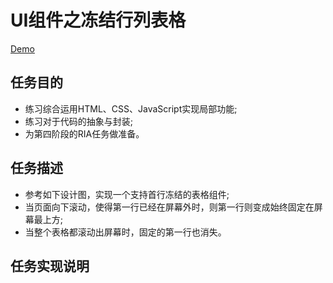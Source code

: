 # UI组件之冻结行列表格
[Demo](http://1039958384.github.io/IFE/task3/task3-3/)

## 任务目的
* 练习综合运用HTML、CSS、JavaScript实现局部功能;
* 练习对于代码的抽象与封装;
* 为第四阶段的RIA任务做准备。

## 任务描述
* 参考如下设计图，实现一个支持首行冻结的表格组件;
* 当页面向下滚动，使得第一行已经在屏幕外时，则第一行则变成始终固定在屏幕最上方;
* 当整个表格都滚动出屏幕时，固定的第一行也消失。

## 任务实现说明
